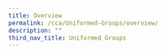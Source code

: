 ```yaml
---
title: Overview
permalink: /cca/Uniformed-Groups/overview/
description: ""
third_nav_title: Uniformed Groups
---
```

